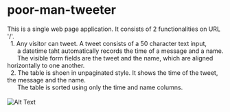 # poor-man-tweeter

This is a single web page application.
It consists of 2 functionalities on URL '/'.<br/>
&nbsp; 1. Any visitor can tweet. A tweet consists of a 50 character text input, <br />&nbsp; &nbsp; &nbsp; a datetime taht automatically records the time of a message and a name. <br />&nbsp; &nbsp; &nbsp; The visible form fields are the tweet and the name, which are aligned horizontally to one another.<br/>
&nbsp; 2. The table is shoen in unpaginated style. It shows the time of the tweet, the message and the name.<br />&nbsp; &nbsp; &nbsp; The table is sorted using only the time and name columns. <br /> <br />
![Alt Text](poormantweeter/assets/poormantweeter.gif)